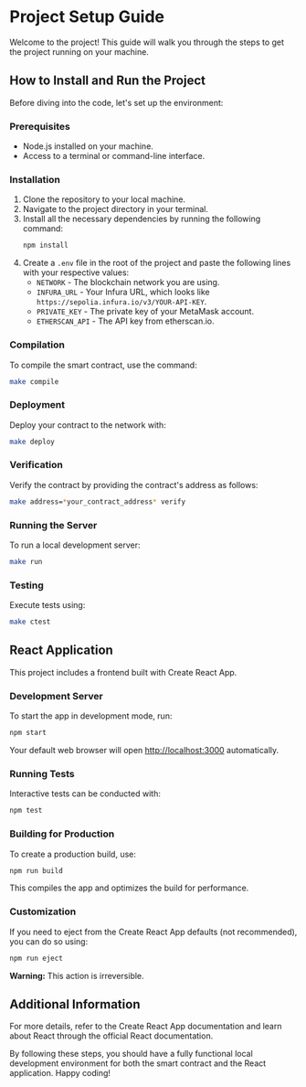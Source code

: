 # Project Setup Guide

Welcome to the project! This guide will walk you through the steps to get the project running on your machine.

## How to Install and Run the Project

Before diving into the code, let's set up the environment:

### Prerequisites
- Node.js installed on your machine.
- Access to a terminal or command-line interface.

### Installation

1. Clone the repository to your local machine.
2. Navigate to the project directory in your terminal.
3. Install all the necessary dependencies by running the following command:
   ```zsh
   npm install
   ```
4. Create a `.env` file in the root of the project and paste the following lines with your respective values:
   - `NETWORK` - The blockchain network you are using.
   - `INFURA_URL` - Your Infura URL, which looks like `https://sepolia.infura.io/v3/YOUR-API-KEY`.
   - `PRIVATE_KEY` - The private key of your MetaMask account.
   - `ETHERSCAN_API` - The API key from etherscan.io.

### Compilation

To compile the smart contract, use the command:
```zsh
make compile
```

### Deployment

Deploy your contract to the network with:
```zsh
make deploy
```

### Verification

Verify the contract by providing the contract's address as follows:
```zsh
make address=*your_contract_address* verify
```

### Running the Server

To run a local development server:
```zsh
make run
```

### Testing

Execute tests using:
```zsh
make ctest
```

## React Application

This project includes a frontend built with Create React App.

### Development Server

To start the app in development mode, run:
```zsh
npm start
```
Your default web browser will open [http://localhost:3000](http://localhost:3000) automatically.

### Running Tests

Interactive tests can be conducted with:
```zsh
npm test
```

### Building for Production

To create a production build, use:
```zsh
npm run build
```
This compiles the app and optimizes the build for performance.

### Customization

If you need to eject from the Create React App defaults (not recommended), you can do so using:
```zsh
npm run eject
```
**Warning:** This action is irreversible.

## Additional Information

For more details, refer to the Create React App documentation and learn about React through the official React documentation.

By following these steps, you should have a fully functional local development environment for both the smart contract and the React application. Happy coding!